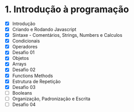 
# 1. Introdução à programação


- [X] Introdução
- [X] Criando e Rodando Javascript
- [X] Sintaxe - Comentários, Strings, Numbers e Calculos
- [X] Condicionais
- [X] Operadores
- [X] Desafio 01
- [X] Objetos
- [X] Arrays
- [X] Desafio 02
- [X] Functions Methods
- [X] Estrutura de Repetição
- [X] Desafio 03
- [ ] Booleans
- [ ] Organização, Padronização e Escrita
- [ ] Desafio 04
